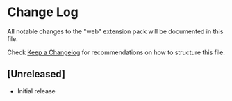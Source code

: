 # Change Log

All notable changes to the "web" extension pack will be documented in this file.

Check [Keep a Changelog](http://keepachangelog.com/) for recommendations on how to structure this file.

## [Unreleased]

- Initial release
